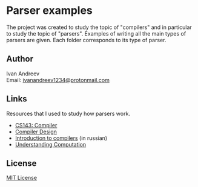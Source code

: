 # Parser examples

The project was created to study the topic of "compilers" and in particular
to study the topic of "parsers". Examples of writing all the main types of parsers
are given. Each folder corresponds to its type of parser.

## Author

Ivan Andreev\
Email:  ivanandreev1234@protonmail.com

## Links

Resources that I used to study how parsers work.

* [CS143: Compiler](https://www.keithschwarz.com/cs143/WWW/sum2011/)
* [Compiler Design](https://www.youtube.com/playlist?list=PLEbnTDJUr_IcPtUXFy2b1sGRPsLFMghhS)
* [Introduction to compilers](https://www.youtube.com/playlist?list=PLeQDJtBkrIiT0TMQ3muv3zvNdsmBZFOR1) (in russian)
* [Understanding Computation](https://www.amazon.com/Understanding-Computation-Machines-Impossible-Programs/dp/1449329276)

## License

[MIT License](LICENSE)
